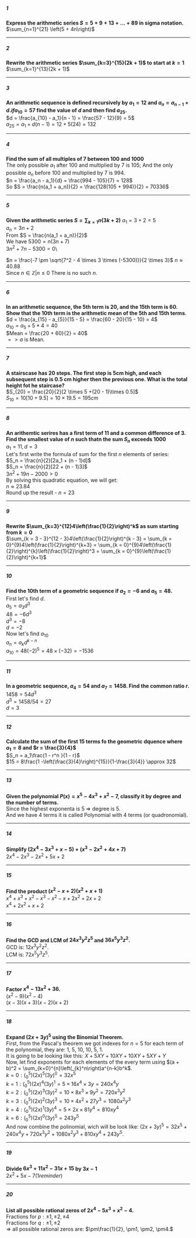 ##### 1
**Express the arithmetic series $S = 5 + 9 + 13 + ... + 89$ in sigma notation.**\
$\sum_{n=1}^{21} \left(5 + 4n\right)$
______________
##### 2
**Rewrite the arithmetic series $\sum_{k=3}^{15}(2k + 1)$ to start at $k = 1$**\
$\sum_{k=1}^{13}(2k + 1)$
______________
##### 3
**An arithmetic sequence is defined recursively by $a_1 = 12$ and $a_n = a_{n-1} + d. if a_{10} = 57$ find the value of $d$ and then find $a_{25}$.**\
$d = \frac{a_{10} - a_1}{n - 1} = \frac{57 - 12}{9} = 5$\
$a_{25} = a_1 + d(n - 1) = 12 + 5(24) = 132$
____
##### 4
**Find the sum of all multiples of 7 between 100 and 1000**\
The only possible $a_1$ after 100 and multiplied by 7 is 105;
And the only possible $a_n$ before 100 and multiplied by 7 is 994.\
$n = \frac{a_n - a_1}{d} = \frac{994 - 105}{7} = 128$\
So $S = \frac{n(a_1 + a_n)}{2} = \frac{128(105 + 994)}{2} = 70336$
__________
##### 5
**Given the arithmetic series $S = \sum_{k=1}{n}(3k + 2)$**
$a_1 = 3 + 2 = 5$\
$a_n = 3n + 2$\
From $S = \frac{n(a_1 + a_n)}{2}$\
We have $5300 = n(3n + 7)$\
$3n^2 + 7n - 5300 = 0$\

$n = \frac{-7 \pm \sqrt{7^2 - 4 \times 3 \times (-5300)}}{2 \times 3}$
$n \approx 40.88$\
Since $n \in \mathbb{Z} | n \le 0$
There is no such $n$.
______
##### 6
**In an arithmetic sequence, the 5th term is 20, and the 15th term is 60. Show that the 10th term is the arithmetic mean of the 5th and 15th terms.**\
$d = \frac{a_{15} - a_{5}}{15 - 5} = \frac{60 - 20}{15 - 10} = 4$\
$a_{10} = a_5 + 5 * 4 = 40$\
$Mean = \frac{20 + 60}{2} = 40$\
$=> a$ is Mean.
____
##### 7
**A stairscase has 20 steps. The first step is 5cm high, and each subsequent step is 0.5 cm higher then the previous one. What is the total height fot he staircase?**\
$S_{20} = \frac{20}{2}[2 \times 5 +(20 - 1)\times 0.5]$\
$S_{10} = 10[10 + 9.5] = 10 \times 19.5 = 195 cm$
____
##### 8
**An arithemtic serires has a first term of 11 and a common difference of 3. Find the smallest value of $n$ such thatn the sum $S_n$ exceeds 1000**\
$a_1 = 11, d = 3$\
Let's first write the formula of sum for the first $n$ elements of series:\
$S_n = \frac{n}{2}[2a_1 + (n - 1)d]$\
$S_n = \frac{n}{2}[22 + (n - 1)3]$\
$3n^2 + 19n - 2000 > 0$\
By solving this quadratic equation, we will get:\
$n \approx 23.84$\
Round up the result - $n = 23$
____
##### 9
**Rewrite $\sum_{k=3}^{12}4\left(\frac{1}{2}\right)^k$ as sum starting from $k=0$**\
$\sum_{k = 3 - 3}^{12 - 3}4\left(\frac{1}{2}\right)^{k - 3} = \sum_{k = 0}^{9}4\left(\frac{1}{2}\right)^{k+3} = \sum_{k = 0}^{9}4\left(\frac{1}{2}\right)^{k}\left(\frac{1}{2}\right)^3 = \sum_{k = 0}^{9}\left(\frac{1}{2}\right)^{k+1}$
____
##### 10
**Find the 10th term of a geometric sequence if $a_2 = -6$ and $a_5 = 48.$**\
First let's find $d$.\
$a_5 = a_3d^3$\
$48 = -6d^3$\
$d^3 = -8$\
$d = -2$\
Now let's find $a_10$\
$a_n = a_kd^{k - n}$\
$a_{10} = 48 (-2)^5 = 48 \times (-32) = -1536$
_____
##### 11
**In a geometric sequence, $a_4 = 54$ and $a_7 = 1458$. Find the common ratio $r$.**\
$1458 = 54d^3$\
$d^3 = 1458 / 54 = 27$\
$d = 3$
___________________
##### 12
**Calculate the sum of the first 15 terms fo the geometric dquence where $a_1 = 8$ and $r = \frac{3}{4}$**\
$S_n = a_1\frac{1 - r^n }{1 - r}$\
$15 = 8\frac{1 -\left(\frac{3}{4}\right)^{15}}{1-\frac{3}{4}} \approx 32$
___________
##### 13
**Given the polynomial $P(x) = x^5 - 4x^3 + x^2 - 7$, classify it by degree and the number of terms.**\
Since the highest exponenta is 5 => degree is 5.\
And we have 4 terms it is called Polynomial with 4 terms (or quadronomial).
____________
##### 14
**Simplify $(2x^4 - 3x^3 + x - 5) + (x^3 - 2x^2 + 4x + 7)$**\
$2x^4 - 2x^3 - 2x^2 + 5x + 2$
___________
##### 15
**Find the product $(x^2 - x + 2)(x^2 + x + 1)$**\
$x^4 + x^3 + x^2 - x^3 - x^2 - x + 2x^2 + 2x + 2$\
$x^4 + 2x^2 + x + 2$
________
##### 16
**Find the GCD and LCM of $24x^3y^2z^5$ and $36x^5y^3z^2$.**\
GCD is: $12x^3y^2z^2.$\
LCM is: $72x^5y^3z^5.$
______
##### 17
**Factor $x^4 - 13x^2 + 36$.**\
$(x^2 - 9)(x^2 - 4)$\
$(x - 3)(x + 3)(x-2)(x + 2)$
_____
##### 18
**Expand $(2x + 3y)^5$ using the Binomial Theorem.**\
First, from the Pascal's theorem we got indexes for $n=5$ for each term of the polynomial, they are: 1, 5, 10, 10, 5, 1.\
It is going to be looking like this: $X + 5XY + 10XY + 10XY + 5XY + Y$\
Now, let find exponents for each elements of the every term using $(a + b)^2 = \sum_{k=0}^{n}\left(_{k}^n\right)a^{n-k}b^k$.\
$k = 0:\left(_{0}^5\right)(2x)^5(3y)^0=32x^5$\
$k = 1:\left(_{0}^5\right)(2x)^4(3y)^1=5\times16x^4\times3y=240x^4y$\
$k = 2:\left(_{0}^5\right)(2x)^3(3y)^2=10\times8x^3\times9y^2=720x^3y^2$\
$k = 3:\left(_{0}^5\right)(2x)^2(3y)^3=10\times4x^2\times27y^3=1080x^2y^3$\
$k = 4:\left(_{0}^5\right)(2x)^1(3y)^4=5\times2x\times81y^4=810xy^4$\
$k = 6:\left(_{0}^5\right)(2x)^0(3y)^5=243y^5$\
And now combine the polinomial, wich will be look like:
$(2x + 3y)^5 = 32x^5 + 240x^4y + 720x^3y^2 + 1080x^2y^3 + 810xy^4 + 243y^5.$
_______________
##### 19
**Divide $6x^3 + 11x^2 - 31x + 15$ by $3x - 1$**\
$2x^2 + 5x - 7(1reminder)$
_________
##### 20
**List all possible rational zeros of $2x^4 - 5x^3 + x^2 - 4$.**\
Fractions for $p: \pm1, \pm2, \pm4$\
Fractions for $q: \pm1, \pm2$\
=> all possible rational zeros are: $\pm\frac{1}{2}, \pm1, \pm2, \pm4.$
